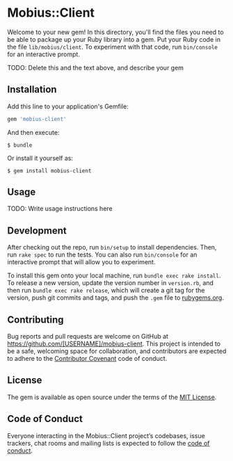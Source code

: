 # Mobius::Client

Welcome to your new gem! In this directory, you'll find the files you need to be able to package up your Ruby library into a gem. Put your Ruby code in the file `lib/mobius/client`. To experiment with that code, run `bin/console` for an interactive prompt.

TODO: Delete this and the text above, and describe your gem

## Installation

Add this line to your application's Gemfile:

```ruby
gem 'mobius-client'
```

And then execute:

    $ bundle

Or install it yourself as:

    $ gem install mobius-client

## Usage

TODO: Write usage instructions here

## Development

After checking out the repo, run `bin/setup` to install dependencies. Then, run `rake spec` to run the tests. You can also run `bin/console` for an interactive prompt that will allow you to experiment.

To install this gem onto your local machine, run `bundle exec rake install`. To release a new version, update the version number in `version.rb`, and then run `bundle exec rake release`, which will create a git tag for the version, push git commits and tags, and push the `.gem` file to [rubygems.org](https://rubygems.org).

## Contributing

Bug reports and pull requests are welcome on GitHub at https://github.com/[USERNAME]/mobius-client. This project is intended to be a safe, welcoming space for collaboration, and contributors are expected to adhere to the [Contributor Covenant](http://contributor-covenant.org) code of conduct.

## License

The gem is available as open source under the terms of the [MIT License](https://opensource.org/licenses/MIT).

## Code of Conduct

Everyone interacting in the Mobius::Client project’s codebases, issue trackers, chat rooms and mailing lists is expected to follow the [code of conduct](https://github.com/[USERNAME]/mobius-client/blob/master/CODE_OF_CONDUCT.md).
